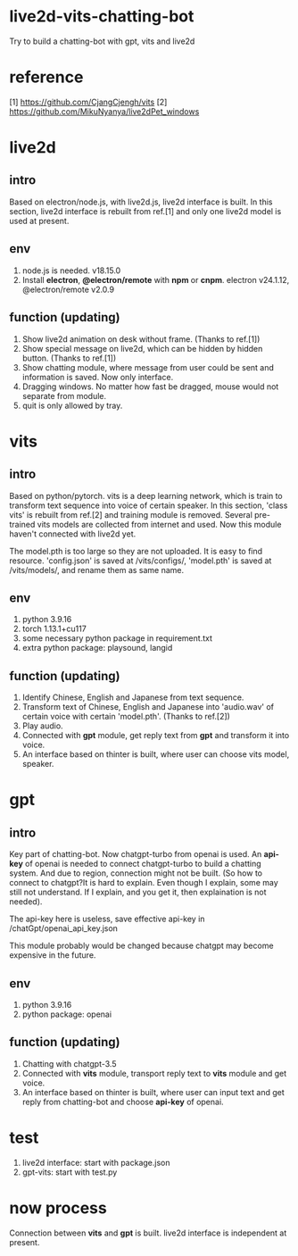 # live2d-vits-chatting-bot
Try to build a chatting-bot with gpt, vits and live2d

# reference
[1] https://github.com/CjangCjengh/vits 
[2] https://github.com/MikuNyanya/live2dPet_windows 

# live2d
## intro
Based on electron/node.js, with live2d.js, live2d interface is built. In this section, live2d interface is rebuilt from ref.[1] and only one live2d model is used at present. 

## env
1. node.js is needed. v18.15.0
2. Install **electron**, **@electron/remote** with **npm** or **cnpm**. electron v24.1.12, @electron/remote v2.0.9

## function (updating)
1. Show live2d animation on desk without frame. (Thanks to ref.[1])
2. Show special message on live2d, which can be hidden by hidden button. (Thanks to ref.[1])
3. Show chatting module, where message from user could be sent and information is saved. Now only interface. 
4. Dragging windows. No matter how fast be dragged, mouse would not separate from module. 
5. quit is only allowed by tray. 

# vits
## intro
Based on python/pytorch. vits is a deep learning network, which is train to transform text sequence into voice of certain speaker. In this section, 'class vits' is rebuilt from ref.[2] and training module is removed. Several pre-trained vits models are collected from internet and used. Now this module haven't connected with live2d yet. 

The model.pth is too large so they are not uploaded. It is easy to find resource. 'config.json' is saved at /vits/configs/, 'model.pth' is saved at /vits/models/, and rename them as same name. 

## env
1. python 3.9.16
2. torch 1.13.1+cu117
3. some necessary python package in requirement.txt
4. extra python package: playsound, langid

## function (updating)
1. Identify Chinese, English and Japanese from text sequence. 
2. Transform text of Chinese, English and Japanese into 'audio.wav' of certain voice with certain 'model.pth'. (Thanks to ref.[2])
3. Play audio. 
4. Connected with **gpt** module, get reply text from **gpt** and transform it into voice. 
5. An interface based on thinter is built, where user can choose vits model, speaker. 

# gpt
## intro
Key part of chatting-bot. Now chatgpt-turbo from openai is used. An **api-key** of openai is needed to connect chatgpt-turbo to build a chatting system. And due to region, connection might not be built. (So how to connect to chatgpt?It is hard to explain. Even though I explain, some may still not understand. If I explain, and you get it, then explaination is not needed). 

The api-key here is useless, save effective api-key in /chatGpt/openai_api_key.json

This module probably would be changed because chatgpt may become expensive in the future. 

## env
1. python 3.9.16
2. python package: openai

## function (updating)
1. Chatting with chatgpt-3.5
2. Connected with **vits** module, transport reply text to **vits** module and get voice. 
3. An interface based on thinter is built, where user can input text and get reply from chatting-bot and choose **api-key** of openai. 

# test
1. live2d interface: start with package.json
2. gpt-vits: start with test.py

# now process
Connection between **vits** and **gpt** is built. live2d interface is independent at present. 
